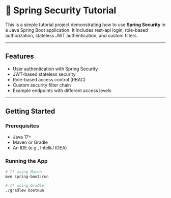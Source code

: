 # 🔐 Spring Security Tutorial

This is a simple tutorial project demonstrating how to use **Spring Security** in a Java Spring Boot application. It includes rest-api login, role-based authorization, stateless JWT authentication, and custom filters.

---

## Features

- User authentication with Spring Security
- JWT-based stateless security
- Role-based access control (RBAC)
- ️Custom security filter chain
- Example endpoints with different access levels

---

## Getting Started

### Prerequisites

- Java 17+
- Maven or Gradle
- An IDE (e.g., IntelliJ IDEA)

### Running the App

```bash
# If using Maven
mvn spring-boot:run

# If using Gradle
./gradlew bootRun
